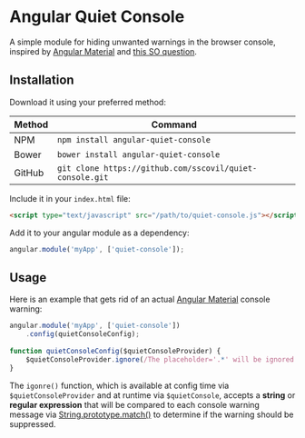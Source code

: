 # Angular Quiet Console

A simple module for hiding unwanted warnings in the browser console, inspired by [Angular Material](https://material.angularjs.org) and [this SO question](http://stackoverflow.com/questions/30666742/how-do-i-disable-ngaria-in-ngmaterial).

## Installation

Download it using your preferred method:

Method | Command
-------|--------
NPM | `npm install angular-quiet-console`
Bower | `bower install angular-quiet-console`
GitHub | `git clone https://github.com/sscovil/quiet-console.git`

Include it in your `index.html` file:

```html
<script type="text/javascript" src="/path/to/quiet-console.js"></script>
```

Add it to your angular module as a dependency:

```javascript
angular.module('myApp', ['quiet-console']);
```

## Usage

Here is an example that gets rid of an actual [Angular Material](https://material.angularjs.org) console warning:

```javascript
angular.module('myApp', ['quiet-console'])
    .config(quietConsoleConfig);
    
function quietConsoleConfig($quietConsoleProvider) {
    $quietConsoleProvider.ignore(/The placeholder='.*' will be ignored since this md-input-container has a child label element\./);
}
```

The `igonre()` function, which is available at config time via `$quietConsoleProvider` and at runtime via `$quietConsole`, accepts a __string__ or __regular expression__ that will be compared to each console warning message via [String.prototype.match()](https://developer.mozilla.org/en-US/docs/Web/JavaScript/Reference/Global_Objects/String/match) to determine if the warning should be suppressed.
